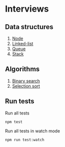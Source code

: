 # Interviews

## Data structures

1. [Node]()
2. [Linked-list]()
3. [Queue]()
4. [Stack]()

## Algorithms

1. [Binary search]()
2. [Selection sort]()

## Run tests

Run all tests

```
npm test
```

Run all tests in watch mode

```
npm run test:watch
```
